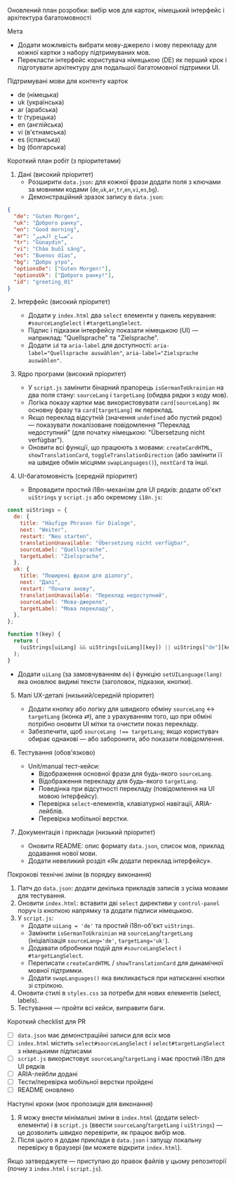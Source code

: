 Оновлений план розробки: вибір мов для карток, німецький інтерфейс і архітектура багатомовності

Мета

- Додати можливість вибрати мову-джерело і мову перекладу для кожної картки з набору підтримуваних мов.
- Перекласти інтерфейс користувача німецькою (DE) як перший крок і підготувати архітектуру для подальшої багатомовної підтримки UI.

Підтримувані мови для контенту карток

- de (німецька)
- uk (українська)
- ar (арабська)
- tr (турецька)
- en (англійська)
- vi (в'єтнамська)
- es (іспанська)
- bg (болгарська)

Короткий план робіт (з пріоритетами)

1. Дані (високий пріоритет)
   - Розширити `data.json`: для кожної фрази додати поля з ключами за мовними кодами (`de`,`uk`,`ar`,`tr`,`en`,`vi`,`es`,`bg`).
   - Демонстраційний зразок запису в `data.json`:

```json
{
  "de": "Guten Morgen",
  "uk": "Доброго ранку",
  "en": "Good morning",
  "ar": "صباح الخير",
  "tr": "Günaydın",
  "vi": "Chào buổi sáng",
  "es": "Buenos días",
  "bg": "Добро утро",
  "optionsDe": ["Guten Morgen!"],
  "optionsUk": ["Доброго ранку!"],
  "id": "greeting_01"
}
```

2. Інтерфейс (високий пріоритет)

   - Додати у `index.html` два `select` елементи у панель керування: `#sourceLangSelect` і `#targetLangSelect`.
   - Підпис і підказки інтерфейсу показати німецькою (UI) — наприклад: "Quellsprache" та "Zielsprache".
   - Додати `id` та `aria-label` для доступності: `aria-label="Quellsprache auswählen"`, `aria-label="Zielsprache auswählen"`.

3. Ядро програми (високий пріоритет)

   - У `script.js` замінити бінарний прапорець `isGermanToUkrainian` на два поля стану: `sourceLang` і `targetLang` (обидва рядки з коду мов).
   - Логіка показу картки має використовувати `card[sourceLang]` як основну фразу та `card[targetLang]` як переклад.
   - Якщо переклад відсутній (значення `undefined` або пустий рядок) — показувати локалізоване повідомлення "Переклад недоступний" (для початку німецькою: "Übersetzung nicht verfügbar").
   - Оновити всі функції, що працюють з мовами: `createCardHTML`, `showTranslationCard`, `toggleTranslationDirection` (або замінити її на швидке обмін місцями `swapLanguages()`), `nextCard` та інші.

4. UI-багатомовність (середній пріоритет)
   - Впровадити простий i18n-механізм для UI рядків: додати об'єкт `uiStrings` у `script.js` або окремому `i18n.js`:

```js
const uiStrings = {
  de: {
    title: "Häufige Phrasen für Dialoge",
    next: "Weiter",
    restart: "Neu starten",
    translationUnavailable: "Übersetzung nicht verfügbar",
    sourceLabel: "Quellsprache",
    targetLabel: "Zielsprache",
  },
  uk: {
    title: "Поширені фрази для діалогу",
    next: "Далі",
    restart: "Почати знову",
    translationUnavailable: "Переклад недоступний",
    sourceLabel: "Мова-джерело",
    targetLabel: "Мова перекладу",
  },
};

function t(key) {
  return (
    (uiStrings[uiLang] && uiStrings[uiLang][key]) || uiStrings["de"][key] || key
  );
}
```

- Додати `uiLang` (за замовчуванням `de`) і функцію `setUILanguage(lang)` яка оновлює видимі тексти (заголовок, підказки, кнопки).

5. Малі UX-деталі (низький/середній пріоритет)

   - Додати кнопку або логіку для швидкого обміну `sourceLang` ↔ `targetLang` (іконка ⇄), але з урахуванням того, що при обміні потрібно оновити UI мітки та очистити показ перекладу.
   - Забезпечити, щоб `sourceLang !== targetLang`; якщо користувач обирає однакові — або заборонити, або показати повідомлення.

6. Тестування (обов'язково)

   - Unit/manual тест-кейси:
     - Відображення основної фрази для будь-якого `sourceLang`.
     - Відображення перекладу для будь-якого `targetLang`.
     - Поведінка при відсутності перекладу (повідомлення на UI мовою інтерфейсу).
     - Перевірка `select`-елементів, клавіатурної навігації, ARIA-лейблів.
     - Перевірка мобільної верстки.

7. Документація і приклади (низький пріоритет)
   - Оновити README: опис формату `data.json`, список мов, приклад додавання нової мови.
   - Додати невеликий розділ «Як додати переклад інтерфейсу».

Покрокові технічні зміни (в порядку виконання)

1. Патч до `data.json`: додати декілька прикладів записів з усіма мовами для тестування.
2. Оновити `index.html`: вставити дві `select` директиви у `control-panel` поруч із кнопкою напрямку та додати підписи німецькою.
3. У `script.js`:
   - Додати `uiLang = 'de'` та простий i18n-об'єкт `uiStrings`.
   - Замінити `isGermanToUkrainian` на `sourceLang`/`targetLang` (ініціалізація `sourceLang='de'`, `targetLang='uk'`).
   - Додавати обробники подій для `#sourceLangSelect` і `#targetLangSelect`.
   - Переписати `createCardHTML` / `showTranslationCard` для динамічної мовної підтримки.
   - Додати `swapLanguages()` яка викликається при натисканні кнопки зі стрілкою.
4. Оновити стилі в `styles.css` за потреби для нових елементів (select, labels).
5. Тестування — пройти всі кейси, виправити баги.

Короткий checklist для PR

- [ ] `data.json` має демонстраційні записи для всіх мов
- [ ] `index.html` містить `select#sourceLangSelect` і `select#targetLangSelect` з німецькими підписами
- [ ] `script.js` використовує `sourceLang`/`targetLang` і має простий i18n для UI рядків
- [ ] ARIA-лейбли додані
- [ ] Тести/перевірка мобільної верстки пройдені
- [ ] README оновлено

Наступні кроки (моє пропозиція для виконання)

1. Я можу внести мінімальні зміни в `index.html` (додати select-елементи) і в `script.js` (ввести `sourceLang`/`targetLang` і `uiStrings`) — це дозволить швидко перевірити, як працює вибір мов.
2. Після цього я додам приклади в `data.json` і запущу локальну перевірку в браузері (ви можете відкрити `index.html`).

Якщо затверджуєте — приступаю до правок файлів у цьому репозиторії (почну з `index.html` і `script.js`).
